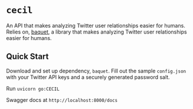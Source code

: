 # `cecil`
An API that makes analyzing Twitter user relationships easier for humans. Relies on, [baquet](https://github.com/calebglawson/baquet), a library that makes analyzing Twitter user relationships easier for humans.

## Quick Start
Download and set up dependency, `baquet`. Fill out the sample `config.json` with your Twitter API keys and a securely generated password salt.

Run `uvicorn go:CECIL`

Swagger docs at `http://localhost:8000/docs`
